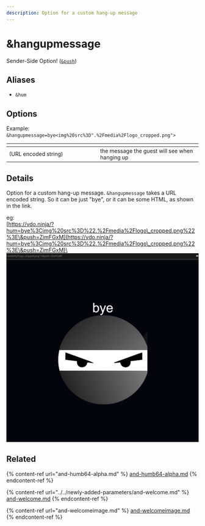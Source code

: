 ```yaml
---
description: Option for a custom hang-up message
---
```


# \&hangupmessage

Sender-Side Option! ([`&push`](../../source-settings/push.md))

## Aliases

* `&hum`

## Options

Example: `&hangupmessage=bye<img%20src%3D".%2Fmedia%2Flogo_cropped.png">`

<table><thead><tr><th width="225"></th><th></th></tr></thead><tbody><tr><td>(URL encoded string)</td><td>the message the guest will see when hanging up</td></tr></tbody></table>

## Details

Option for a custom hang-up message. `&hangupmessage` takes a URL encoded string. So it can be just "bye", or it can be some HTML, as shown in the link.

eg:\
[https://vdo.ninja/?hum=bye%3Cimg%20src%3D%22.%2Fmedia%2Flogo\_cropped.png%22%3E\&push=ZimFGxM](https://vdo.ninja/?hum=bye%3Cimg%20src%3D%22.%2Fmedia%2Flogo\_cropped.png%22%3E\&push=ZimFGxM)\
![](<../../.gitbook/assets/image (1) (1) (1) (1) (1) (1) (1) (1) (1) (1) (1) (1) (1) (1) (1) (1) (1) (1) (1) (1) (1) (1) (1) (1) (1).png>)

## Related

{% content-ref url="and-humb64-alpha.md" %}
[and-humb64-alpha.md](and-humb64-alpha.md)
{% endcontent-ref %}

{% content-ref url="../../newly-added-parameters/and-welcome.md" %}
[and-welcome.md](../../newly-added-parameters/and-welcome.md)
{% endcontent-ref %}

{% content-ref url="and-welcomeimage.md" %}
[and-welcomeimage.md](and-welcomeimage.md)
{% endcontent-ref %}
